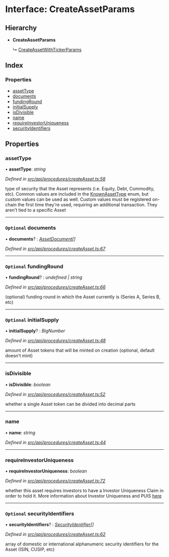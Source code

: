 # Interface: CreateAssetParams

## Hierarchy

* **CreateAssetParams**

  ↳ [CreateAssetWithTickerParams](createassetwithtickerparams.md)

## Index

### Properties

* [assetType](createassetparams.md#assettype)
* [documents](createassetparams.md#optional-documents)
* [fundingRound](createassetparams.md#optional-fundinground)
* [initialSupply](createassetparams.md#optional-initialsupply)
* [isDivisible](createassetparams.md#isdivisible)
* [name](createassetparams.md#name)
* [requireInvestorUniqueness](createassetparams.md#requireinvestoruniqueness)
* [securityIdentifiers](createassetparams.md#optional-securityidentifiers)

## Properties

###  assetType

• **assetType**: *string*

*Defined in [src/api/procedures/createAsset.ts:58](https://github.com/PolymeshAssociation/polymesh-sdk/blob/46845947/src/api/procedures/createAsset.ts#L58)*

type of security that the Asset represents (i.e. Equity, Debt, Commodity, etc). Common values are included in the
  [KnownAssetType](../enums/knownassettype.md) enum, but custom values can be used as well. Custom values must be registered on-chain the first time
  they're used, requiring an additional transaction. They aren't tied to a specific Asset

___

### `Optional` documents

• **documents**? : *[AssetDocument](assetdocument.md)[]*

*Defined in [src/api/procedures/createAsset.ts:67](https://github.com/PolymeshAssociation/polymesh-sdk/blob/46845947/src/api/procedures/createAsset.ts#L67)*

___

### `Optional` fundingRound

• **fundingRound**? : *undefined | string*

*Defined in [src/api/procedures/createAsset.ts:66](https://github.com/PolymeshAssociation/polymesh-sdk/blob/46845947/src/api/procedures/createAsset.ts#L66)*

(optional) funding round in which the Asset currently is (Series A, Series B, etc)

___

### `Optional` initialSupply

• **initialSupply**? : *BigNumber*

*Defined in [src/api/procedures/createAsset.ts:48](https://github.com/PolymeshAssociation/polymesh-sdk/blob/46845947/src/api/procedures/createAsset.ts#L48)*

amount of Asset tokens that will be minted on creation (optional, default doesn't mint)

___

###  isDivisible

• **isDivisible**: *boolean*

*Defined in [src/api/procedures/createAsset.ts:52](https://github.com/PolymeshAssociation/polymesh-sdk/blob/46845947/src/api/procedures/createAsset.ts#L52)*

whether a single Asset token can be divided into decimal parts

___

###  name

• **name**: *string*

*Defined in [src/api/procedures/createAsset.ts:44](https://github.com/PolymeshAssociation/polymesh-sdk/blob/46845947/src/api/procedures/createAsset.ts#L44)*

___

###  requireInvestorUniqueness

• **requireInvestorUniqueness**: *boolean*

*Defined in [src/api/procedures/createAsset.ts:72](https://github.com/PolymeshAssociation/polymesh-sdk/blob/46845947/src/api/procedures/createAsset.ts#L72)*

whether this asset requires investors to have a Investor Uniqueness Claim in order
  to hold it. More information about Investor Uniqueness and PUIS [here](https://developers.polymesh.live/introduction/identity#polymesh-unique-identity-system-puis)

___

### `Optional` securityIdentifiers

• **securityIdentifiers**? : *[SecurityIdentifier](securityidentifier.md)[]*

*Defined in [src/api/procedures/createAsset.ts:62](https://github.com/PolymeshAssociation/polymesh-sdk/blob/46845947/src/api/procedures/createAsset.ts#L62)*

array of domestic or international alphanumeric security identifiers for the Asset (ISIN, CUSIP, etc)

